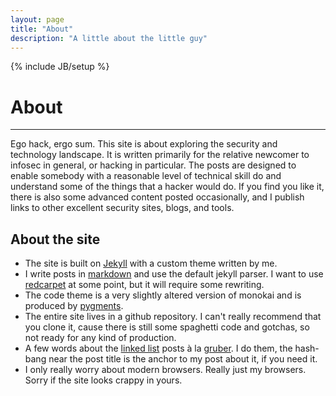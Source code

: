 ```yaml
---
layout: page
title: "About"
description: "A little about the little guy"
---
```

{% include JB/setup %}

# About
<hr />
Ego hack, ergo sum. This site is about exploring the security and technology landscape. It is written primarily for the relative newcomer to infosec in general, or hacking in particular. The posts are designed to enable somebody with a reasonable level of technical skill do and understand some of the things that a hacker would do. If you find you like it, there is also some advanced content posted occasionally, and I publish links to other excellent security sites, blogs, and tools.

## About the site

* The site is built on [Jekyll](https://github.com/mojombo/jekyll/wiki) with a custom theme written by me.
* I write posts in [markdown](http://daringfireball.net/projects/markdown/) and use the default jekyll parser. I want to use [redcarpet](https://github.com/tanoku/redcarpet) at some point, but it will require some rewriting.
* The code theme is a very slightly altered version of monokai and is produced by [pygments](http://pygments.org/).
* The entire site lives in a github repository. I can't really recommend that you clone it, cause there is still some spaghetti code and gotchas, so not ready for any kind of production.
* A few words about the [linked list](http://shawnblanc.net/2009/08/the-link-post/) posts à la [gruber](http://twitter.com/gruber). I do them, the hash-bang near the post title is the anchor to my post about it, if you need it.
* I only really worry about modern browsers. Really just my browsers. Sorry if the site looks crappy in yours.